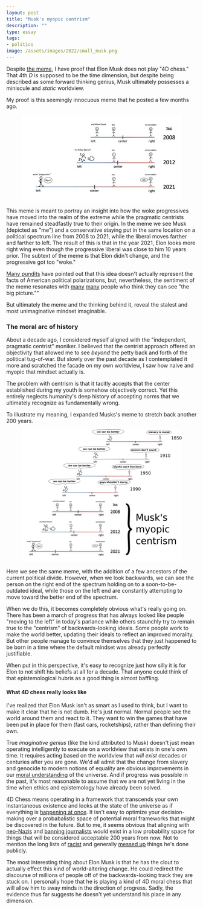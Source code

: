 ```yaml
---
layout: post
title: "Musk's myopic centrism"
description: ""
type: essay
tags:
- politics
image: /assets/images/2022/small_musk.png
---
```


Despite [the meme](https://cleantechnica.com/2021/04/23/the-4d-chess-move-elon-musk-tesla-just-made/), I have proof that Elon Musk does not play "4D chess."  That 4th _D_ is supposed to be the time dimension, but despite being described as some forward thinking genius, Musk ultimately possesses a miniscule and _static_ worldview.

My proof is this seemingly innocuous meme that he posted a few months ago.

<figure>
  <img alt="Meme from Elon Musk depicting progresives moving farther left while he stays put on a worldview axis. Described more fully in the following paragraph." src="/assets/images/2022/elon_meme.jpeg" />
</figure>

This meme is meant to portray an insight into how the woke progressives have moved into the realm of the extreme while the pragmatic centrists have remained steadfastly true to their origin.  In the meme we see Musk (depicted as "me") and a conservative staying put in the same location on a political spectrum line from 2008 to 2021, while the liberal moves farther and farther to left.  The result of this is that in the year 2021, Elon looks more right wing even though the progressive liberal was close to him 10 years prior. The subtext of the meme is that Elon didn't change, and the progressive got too "woke."

[Many pundits](https://www.newsweek.com/problem-elon-musk-political-spectrum-meme-1702094) have pointed out that this idea doesn't actually represent the facts of American political polarizations, but, nevertheless, the sentiment of the meme resonates with [many](https://clashdaily.com/2022/04/elon-musk-tweets-a-meme-about-how-far-the-left-has-moved-libs-freak-out/) [many](https://nypost.com/2022/04/29/elon-musks-right-the-left-has-gone-insane/) people who think they can see "the big picture.""

But ultimately the meme and the thinking behind it, reveal the stalest and most unimaginative mindset imaginable.

### The moral arc of history

About a decade ago, I considered myself aligned with the "independent, pragmatic centrist" moniker. I believed that the centrist approach offered an objectivity that allowed me to see _beyond_ the petty back and forth of the political tug-of-war.  But slowly over the past decade as I contemplated it more and scratched the facade on my own worldview, I saw how naive and myopic that mindset actually is.

The problem with centrism is that it tacitly accepts that the center established during my youth is somehow objectively correct. Yet this entirely neglects humanity's deep history of accepting norms that we ultimately recognize as fundamentally wrong.

To illustrate my meaning, I expanded Musks's meme to stretch back another 200 years.

<figure>
  <img alt="Expansion of Musk's timeline meme to include political spectrum lines dating back to the 19th century, each line further to the right as time goes backwards.  On each line there is someone on the right end saying something that is obviously backwards and morally repugnant but was acceptable at that time.  On the left, there is someone walking leftward saying 'We can do better.' For 1990, the right-wing person is saying 'gays shouldn't marry.' 1950='blacks can't live here' 1910='women don't count',  1850='slavery is moral'" src="/assets/images/2022/small_musk.png" />
</figure>

Here we see the same meme, with the addition of a few ancestors of the current political divide.  However, when we look backwards, we can see the person on the right end of the spectrum holding on to a soon-to-be-outdated ideal, while those on the left end are constantly attempting to move toward the better end of the spectrum.

When we do this, it becomes completely obvious what's really going on.  There has been a march of progress that has always looked like people "moving to the left" in today's parlance while others staunchly try to remain true to the "centrism" of backwards-looking ideals.  Some people work to make the world better, updating their ideals to reflect an improved morality.  But other people manage to convince themselves that they just happened to be born in a time where the default mindset was already perfectly justifiable.

When put in this perspective, it's easy to recognize just how silly it is for Elon to not shift his beliefs at all for a decade.  That anyone could think of that epistemological hubris as a good thing is almost baffling.

#### What 4D chess really looks like

I've realized that Elon Musk isn't as smart as I used to think, but I want to make it clear that he is not dumb.  He's just normal.  Normal people see the world around them and react to it.  They want to win the games that have been put in place for them (fast cars, rocketships), rather than defining their own.

True _imaginative genius_ (like the kind attributed to Musk) doesn't just mean operating intelligently to execute on a worldview that exists in one's own time.  It requires acting based on the worldview that _will exist_ decades or centuries after you are gone.  We'd all admit that the change from slavery and genocide to modern notions of equality are obvious improvements in our [moral understanding](https://www.moralunderstanding.com/research) of the universe.  And if progress was possible in the past, it's most reasonable to assume that we are not yet living in the time when ethics and epistemology have already been solved.

4D Chess means operating in a framework that transcends your own instantaneous existence and looks at the state of the universe as if everything is [happening at once](https://quoteinvestigator.com/2019/07/06/time/).  It isn't easy to optimize your decision-making over a probabalistic space of potential moral frameworks that might be discovered in the future.  But to me, it seems obvious that aligning with [neo-Nazis](https://www.rollingstone.com/politics/politics-news/elon-musk-twitter-reinstates-neo-nazi-andrew-anglin-account-1234640390/) and [banning journalists](https://www.cnn.com/2022/12/15/media/twitter-musk-journalists-hnk-intl/index.html) would exist in a low probability space for things that will be considered acceptable 200 years from now. Not to mention the long lists of [racist](https://www.flyingpenguin.com/?p=38763) and generally [messed up](https://aiguana.motoretta.ca/news/2022/04/elon-musk-twitter-terrible-things-hes-said-and-done) things he's done publicly.

The most interesting thing about Elon Musk is that he has the clout to actually effect this kind of world-altering change.  He could redirect the discourse of millions of people off of the backwards-looking track they are stuck on.  I personally hope that he is playing a kind of 4D moral chess that will allow him to sway minds in the direction of progress.  Sadly, the evidence thus far suggests he doesn't yet understand his place in any dimension.
